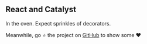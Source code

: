 ## React and Catalyst

In the oven. Expect sprinkles of decorators.

Meanwhile, go :star: the project on [GitHub](https://github.com/badguppy/catalyst-js) to show some :heart:
